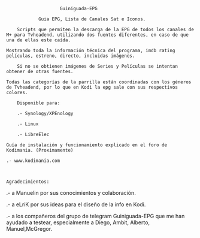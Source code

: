 ﻿ 						Guiniguada-EPG

				Guia EPG, Lista de Canales Sat e Iconos.

		Scripts que permiten la descarga de la EPG de todos los canales de M+ para Tvheadend, utilizando dos fuentes diferentes, en caso de que una de ellas este caída. 

	Mostrando toda la información técnica del programa, imdb rating películas, estreno, directo, incluidas imágenes.

		Si no se obtienen imágenes de Series y Películas se intentan obtener de otras fuentes.

	Todas las categorías de la parrilla están coordinadas con los géneros de Tvheadend, por lo que en Kodi la epg sale con sus respectivos colores.

		Disponible para:

		.- Synology/XPEnology

		.- Linux

		.- LibreElec

	Guía de instalación y funcionamiento explicado en el foro de Kodimania.	(Proximamente)

	.- www.kodimania.com



	Agradecimientos:

 .- a Manuelin por sus conocimientos y colaboración.

.-  a eLriK por sus ideas para el diseño de la info en Kodi.

.-  a los compañeros del grupo de telegram Guiniguada-EPG que me han ayudado a       testear, especialmente a Diego, Ambit, Alberto, Manuel,McGregor.
